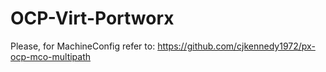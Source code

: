# OCP-Virt-Portworx

Please, for MachineConfig refer to: https://github.com/cjkennedy1972/px-ocp-mco-multipath

